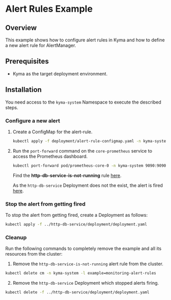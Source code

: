 # Alert Rules Example

## Overview

This example shows how to configure alert rules in Kyma and how to define a new alert rule for AlertManager.

## Prerequisites

- Kyma as the target deployment environment.

## Installation

You need access to the `kyma-system` Namespace to execute the described steps.

### Configure a new alert
1. Create a ConfigMap for the alert-rule.

    ```bash
    kubectl apply -f deployment/alert-rule-configmap.yaml -n kyma-system
    ```

2. Run the `port-forward` command on the `core-prometheus` service to access the Prometheus dashboard.

    ```bash
    kubectl port-forward pod/prometheus-core-0 -n kyma-system 9090:9090
    ```

    Find the **http-db-service-is-not-running** rule [here](http://localhost:9090/rules).

    As the `http-db-service` Deployment does not the exist, the alert is fired [here](http://localhost:9090/alerts).

### Stop the alert from getting fired
To stop the alert from getting fired, create a Deployment as follows:

```bash
kubectl apply -f ../http-db-service/deployment/deployment.yaml
```

### Cleanup
Run the following commands to completely remove the example and all its resources from the cluster:

1. Remove the `http-db-service-is-not-running` alert rule from the cluster.


```bash
kubectl delete cm -n kyma-system -l example=monitoring-alert-rules
````

2. Remove the `http-db-service` Deployment which stopped alerts firing.

```bash
kubectl delete -f ../http-db-service/deployment/deployment.yaml
```
